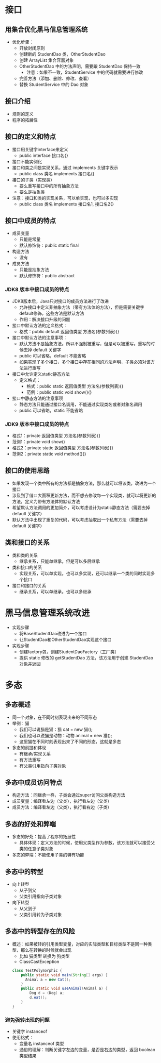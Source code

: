 # 接口

## 用集合优化黑马信息管理系统

- 优化步骤：
    - 开放封闭原则
    - 创建新的 StudentDao 类，OtherStudentDao
    - 创建 ArrayList 集合容器对象
    - OtherStudentDao 中的方法声明，需要跟 StudentDao 保持一致
        - 注意：如果不一致，StudentService 中的代码就需要进行修改
    - 完善方法（添加、删除、修改、查看）
    - 替换 StudentService 中的 Dao 对象

## 接口介绍

- 规则的定义
- 程序的拓展性

## 接口的定义和特点

- 接口用关键字interface来定义
    - public interface 接口名{}
- 接口不能实例化
- 接口和类之间是实现关系，通过 implements 关键字表示
    - public class 类名 implements 接口名{}
- 接口的子类（实现类）
    - 要么重写接口中的所有抽象方法
    - 要么是抽象类
- 注意：接口和类的实现关系，可以单实现，也可以多实现
    - public class 类名 implements 接口名1, 接口名2{}

## 接口中成员的特点

- 成员变量
    - 只能是常量
    - 默认修饰符：public static final
- 构造方法
    - 没有
- 成员方法
    - 只能是抽象方法
    - 默认修饰符：public abstract

### JDK8 版本中接口成员的特点

- JDK8版本后，Java只对接口的成员方法进行了改进
    - 允许接口中定义非抽象方法（带有方法体的方法），但是需要关键字default修饰，这些方法是默认方法
    - 作用：解决接口升级的问题
- 接口中默认方法的定义格式：
    - 格式：public default 返回值类型 方法名(参数列表){}
- 接口中默认方法的注意事项：
    - 默认方法不是抽象方法，所以不强制被重写，但是可以被重写，重写的时候去掉 default 关键字
    - public 可以省略，default 不能省略
    - 如果实现了多个接口，多个接口中存在相同的方法声明，子类必须对该方法进行重写
- 接口中允许定义static静态方法
    - 定义格式：
        - 格式：public static 返回值类型 方法名(参数列表){}
        - 范例：public static void show(){}
- 接口中静态方法的注意事项
    - 静态方法只能通过接口名调用，不能通过实现类名或者对象名调用
    - public 可以省略，static 不能省略

### JDK9 版本中接口成员的特点

- 格式1：private 返回值类型 方法名(参数列表){}
- 范例1：private void show()
- 格式2：private static 返回值类型 方法名(参数列表){}
- 范例2：private static void method(){}

## 接口的使用思路

- 如果发现一个类中所有的方法都是抽象方法，那么就可以将该类，改进为一个接口
- 涉及到了借口大面积更新方法，而不想去修改每一个实现类，就可以将更新的方法，定义为带有方法体的默认方法
- 希望默认方法调用的更加简介，可以考虑设计为static静态方法（需要去掉 default 关键字）
- 默认方法中出现了重复的代码，可以考虑抽取出一个私有方法（需要去掉 default 关键字）

## 类和接口的关系

- 类和类的关系
    - 继承关系，只能单继承，但是可以多层继承
- 类和接口的关系
    - 实现关系，可以单实现，也可以多实现，还可以继承一个类的同时实现多个接口
- 接口和接口的关系
    - 继承关系，可以单继承，也可以多继承

# 黑马信息管理系统改进

- 实现步骤
    - 将BaseStudentDao改进为一个接口
    - 让StudentDao和OtherStudentDao实现这个接口
- 实现步骤
    - 创建factory包，创建StudentDaoFactory（工厂类）
    - 提供 static 修改的 getStudentDao 方法，该方法用于创建 StudentDao 对象并返回

# 多态

## 多态概述

- 同一个对象，在不同时刻表现出来的不同形态
- 举例：猫
    - 我们可以说猫是猫：猫 cat = new 猫();
    - 我们也可以说猫是动物：动物 animal = new 猫();
    - 这里猫在不同时刻表现出来了不同的形态，这就是多态
- 多态的前提和体现
    - 有继承/实现关系
    - 有方法重写
    - 有父类引用指向子类对象

## 多态中成员访问特点

- 构造方法：同继承一样，子类会通过super访问父类构造方法
- 成员变量：编译看左边（父类），执行看左边（父类）
- 成员方法：编译看左边（父类），执行看右边（子类）

## 多态的好处和弊端

- 多态的好处：提高了程序的拓展性
    - 具体体现：定义方法的时候，使用父类型作为参数，该方法就可以接受父类的任意子类对象
- 多态的弊端：不能使用子类的特有功能

## 多态中的转型

- 向上转型
    - 从子到父
    - 父类引用指向子类对象
- 向下转型
    - 从父到子
    - 父类引用转为子类对象

## 多态中的转型存在的风险

- 概述：如果被转的引用类型变量，对应的实际类型和目标类型不是同一种类型，那么在转换的时候就会出现
    - 比如 猫类型 转换为 狗类型
    - ClassCastException
    ```java
    class TestPolymorphic {
        public static void main(String[] args) {
          Animal a = new Cat();
        }
        public static void useAnimal(Animal a) {
            Dog d = (Dog) a;
            d.eat();
        }
    }
    ``` 

### 避免强转出现的问题

- 关键字 instanceof
- 使用格式：
    - 变量名 instanceof 类型
    - 通俗的理解：判断关键字左边的变量，是否是右边的类型，返回 boolean 类型结果